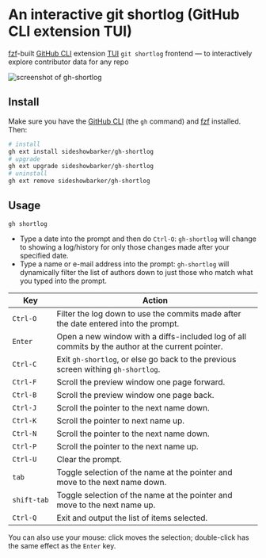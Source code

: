 # An interactive git shortlog (GitHub CLI extension TUI)

[fzf](https://github.com/junegunn/fzf#installation)-built [GitHub CLI](https://github.com/cli/cli) extension [TUI](https://en.wikipedia.org/wiki/Text-based_user_interface) `git shortlog` frontend — to interactively explore contributor data for any repo

<img alt="screenshot of gh-shortlog" src="https://github.com/user-attachments/assets/413c5c74-d143-4bfc-b564-4d842b83123c" />

## Install

Make sure you have the [GitHub CLI](https://github.com/cli/cli#installation) (the `gh` command) and [fzf](https://github.com/junegunn/fzf#installation) installed. Then:

```sh
# install
gh ext install sideshowbarker/gh-shortlog
# upgrade
gh ext upgrade sideshowbarker/gh-shortlog
# uninstall
gh ext remove sideshowbarker/gh-shortlog
```

## Usage

```
gh shortlog
```

- Type a date into the prompt and then do `Ctrl-O`: `gh-shortlog` will change to showing a log/history for only those changes made after your specified date.
- Type a name or e-mail address into the prompt: `gh-shortlog` will dynamically filter the list of authors down to just those who match what you typed into the prompt.

| Key    | Action                                                        |
| ------ | ------------------------------------------------------------- |
| `Ctrl‑O`     | Filter the log down to use the commits made after the date entered into the prompt.|
| `Enter`      | Open a new window with a diffs-included log of all commits by the author at the current pointer. |
| `Ctrl‑C`     | Exit `gh-shortlog`, or else go back to the previous screen withing `gh-shortlog`. |
| `Ctrl‑F`     | Scroll the preview window one page forward. |
| `Ctrl‑B`     | Scroll the preview window one page back. |
| `Ctrl‑J`     | Scroll the pointer to the next name down. |
| `Ctrl‑K`     | Scroll the pointer to next name up. |
| `Ctrl‑N`     | Scroll the pointer to the next name down. |
| `Ctrl‑P`     | Scroll the pointer to the next name up. |
| `Ctrl‑U`     | Clear the prompt. |
| `tab`        | Toggle selection of the name at the pointer and move to the next name down. |
| `shift‑tab`  | Toggle selection of the name at the pointer and move to the next name up. |
| `Ctrl‑Q`     | Exit and output the list of items selected. |

You can also use your mouse: click moves the selection; double-click has the same effect as the `Enter` key.
